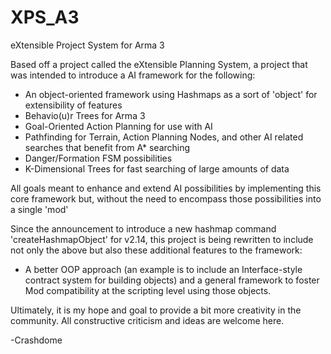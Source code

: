 # XPS_A3
eXtensible Project System for Arma 3

Based off a project called the eXtensible Planning System, a project that was intended to introduce a AI framework for the following:
  - An object-oriented framework using Hashmaps as a sort of 'object' for extensibility of features
  - Behavio(u)r Trees for Arma 3
  - Goal-Oriented Action Planning for use with AI
  - Pathfinding for Terrain, Action Planning Nodes, and other AI related searches that benefit from A* searching
  - Danger/Formation FSM possibilities
  - K-Dimensional Trees for fast searching of large amounts of data

All goals meant to enhance and extend AI possibilities by implementing this core framework but, without the need to encompass those possibilities into a single 'mod'
 
Since the announcement to introduce a new hashmap command 'createHashmapObject' for v2.14, this project is being rewritten to include not only the above but also these additional features to the framework:
  - A better OOP approach (an example is to include an Interface-style contract system for building objects) and a general framework to foster Mod compatibility at the scripting level using those objects.
 
 Ultimately, it is my hope and goal to provide a bit more creativity in the community. All constructive criticism and ideas are welcome here.
 
 -Crashdome
